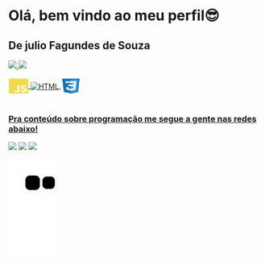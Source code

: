 # Olá, bem vindo ao meu perfil😎
## De julio Fagundes de Souza
<div>
  <a href="https://github.com/Fagndes">
  <img height="180em" src="https://github-readme-stats.vercel.app/api?username=Fagndes&show_icons=true&theme=tokyonight&include_all_commits=true&count_private=true"/>
  <img height="180em" src="https://github-readme-stats.vercel.app/api/top-langs/?username=Fagndes&layout=compact&langs_count=6&theme=tokyonight"/>
</div>
<div style="display: inline_block"><br>
  <img align="center" alt="Js" height="30" width="40" src="https://raw.githubusercontent.com/devicons/devicon/master/icons/javascript/javascript-plain.svg">
  <img align="center" alt="HTML" height="30" width="40" src="https://www.google.com/url?sa=i&url=https%3A%2F%2Fbr.freepik.com%2Ffotos-vetores-gratis%2Fhtml5&psig=AOvVaw26XggU0oMIlL4GacJJYBmF&ust=1667239214082000&source=images&cd=vfe&ved=0CA0QjRxqFwoTCLCOiprEiPsCFQAAAAAdAAAAABAE">
  <img align="center" alt="CSS" height="30" width="40" src="https://raw.githubusercontent.com/devicons/devicon/master/icons/css3/css3-original.svg">
</div>

 <br>

  ### Pra conteúdo sobre programação me segue a gente nas redes abaixo!

<div>
 <a href="https://www.instagram.com/fagun_dessouza/" target="_blank"><img src="https://img.shields.io/badge/-Instagram-%23E4405F?style=for-the-badge&logo=instagram&logoColor=white" target="_blank"></a> 
  <a href = "fagundeszsousa77@gmail.com"><img src="https://img.shields.io/badge/-Gmail-%23333?style=for-the-badge&logo=gmail&logoColor=white" target="_blank"></a>
  <a href="https://www.linkedin.com/feed/" target="_blank"><img src="https://img.shields.io/badge/-LinkedIn-%230077B5?style=for-the-badge&logo=linkedin&logoColor=white" target="_blank"></a> 

  ![Snake animation](https://github.com/fagndes/fagndes/blob/output/github-contribution-grid-snake.svg)

</div>
